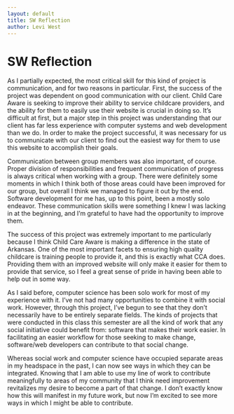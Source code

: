 ```yaml
---
layout: default
title: SW Reflection
author: Levi West
---
```

# SW Reflection

As I partially expected, the most critical skill for this kind of project is communication, and for two reasons in particular. First, the success of the project was dependent on good communication with our client. Child Care Aware is seeking to improve their ability to service childcare providers, and the ability for them to easily use their website is crucial in doing so. It’s difficult at first, but a major step in this project was understanding that our client has far less experience with computer systems and web development than we do. In order to make the project successful, it was necessary for us to communicate with our client to find out the easiest way for them to use this website to accomplish their goals.

Communication between group members was also important, of course. Proper division of responsibilities and frequent communication of progress is always critical when working with a group. There were definitely some moments in which I think both of those areas could have been improved for our group, but overall I think we managed to figure it out by the end. Software development for me has, up to this point, been a mostly solo endeavor. These communication skills were something I knew I was lacking in at the beginning, and I’m grateful to have had the opportunity to improve them.

The success of this project was extremely important to me particularly because I think Child Care Aware is making a difference in the state of Arkansas. One of the most important facets to ensuring high quality childcare is training people to provide it, and this is exactly what CCA does. Providing them with an improved website will only make it easier for them to provide that service, so I feel a great sense of pride in having been able to help out in some way.

As I said before, computer science has been solo work for most of my experience with it. I’ve not had many opportunities to combine it with social work. However, through this project, I’ve begun to see that they don’t necessarily have to be entirely separate fields. The kinds of projects that were conducted in this class this semester are all the kind of work that any social initiative could benefit from: software that makes their work easier. In facilitating an easier workflow for those seeking to make change, software/web developers can contribute to that social change.

Whereas social work and computer science have occupied separate areas in my headspace in the past, I can now see ways in which they can be integrated. Knowing that I am able to use my line of work to contribute meaningfully to areas of my community that I think need improvement revitalizes my desire to become a part of that change. I don’t exactly know how this will manifest in my future work, but now I’m excited to see more ways in which I might be able to contribute.
